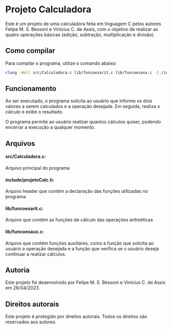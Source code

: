 # Projeto Calculadora
Este é um projeto de uma calculadora feita em linguagem C pelos autores Felipe M. S. Bessoni e Vinicius C. de Assis, com o objetivo de realizar as quatro operações básicas (adição, subtração, multiplicação e divisão).

## Como compilar
Para compilar o programa, utilize o comando abaixo:

```bash
clang -Wall src/Calculadora.c lib/funcoesarit.c lib/funcoesaux.c -I./include -o calculadora
```

## Funcionamento
Ao ser executado, o programa solicita ao usuário que informe os dois valores a serem calculados e a operação desejada. Em seguida, realiza o cálculo e exibe o resultado.

 O programa permite ao usuário realizar quantos cálculos quiser, podendo encerrar a execução a qualquer momento.

## Arquivos

#### src/Calculadora.c: 
 Arquivo principal do programa

#### include/projetoCalc.h: 
 Arquivo header que contém a declaração das funções utilizadas no programa

#### lib/funcoesarit.c: 
 Arquivo que contém as funções de cálculo das operações aritméticas

#### lib/funcoesaux.c: 
 Arquivo que contém funções auxiliares, como a função que solicita ao usuário a operação desejada e a função que verifica se o usuário deseja continuar a realizar cálculos.

## Autoria
Este projeto foi desenvolvido por Felipe M. S. Bessoni e Vinicius C. de Assis em 26/04/2023.

## Direitos autorais
Este projeto é protegido por direitos autorais. Todos os direitos são reservados aos autores.
